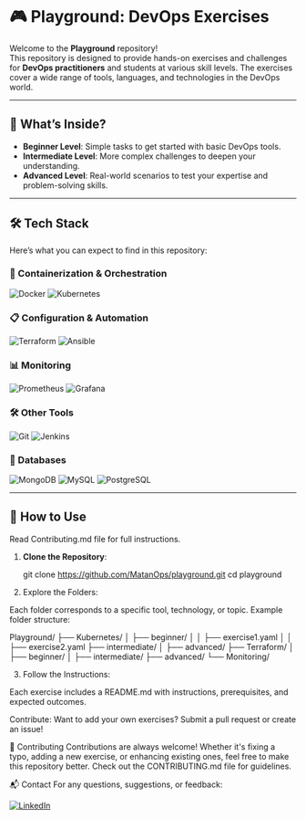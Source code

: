 # 🎮 Playground: DevOps Exercises

Welcome to the **Playground** repository!  
This repository is designed to provide hands-on exercises and challenges for **DevOps practitioners** and students at various skill levels. The exercises cover a wide range of tools, languages, and technologies in the DevOps world.

---

## 🚀 What’s Inside?

- **Beginner Level**: Simple tasks to get started with basic DevOps tools.
- **Intermediate Level**: More complex challenges to deepen your understanding.
- **Advanced Level**: Real-world scenarios to test your expertise and problem-solving skills.

---

## 🛠 Tech Stack

Here’s what you can expect to find in this repository:

### 🐳 Containerization & Orchestration
![Docker](https://img.shields.io/badge/Tool-Docker-2496ED?logo=docker&logoColor=white)
![Kubernetes](https://img.shields.io/badge/Tool-Kubernetes-326CE5?logo=kubernetes&logoColor=white)

### 📋 Configuration & Automation
![Terraform](https://img.shields.io/badge/Tool-Terraform-7B42BC?logo=terraform&logoColor=white)
![Ansible](https://img.shields.io/badge/Tool-Ansible-EE0000?logo=ansible&logoColor=white)

### 📊 Monitoring
![Prometheus](https://img.shields.io/badge/Monitoring-Prometheus-E6522C?logo=prometheus&logoColor=white)
![Grafana](https://img.shields.io/badge/Monitoring-Grafana-F46800?logo=grafana&logoColor=white)

### 🛠 Other Tools
![Git](https://img.shields.io/badge/Tool-Git-F05032?logo=git&logoColor=white)
![Jenkins](https://img.shields.io/badge/Tool-Jenkins-D24939?logo=jenkins&logoColor=white)

### 💾 Databases
![MongoDB](https://img.shields.io/badge/Database-MongoDB-47A248?logo=mongodb&logoColor=white)
![MySQL](https://img.shields.io/badge/Database-MySQL-4479A1?logo=mysql&logoColor=white)
![PostgreSQL](https://img.shields.io/badge/Database-PostgreSQL-336791?logo=postgresql&logoColor=white)

---

## 🧭 How to Use
Read Contributing.md file for full instructions. 

1. **Clone the Repository**:
   
   git clone https://github.com/MatanOps/playground.git
   cd playground

2. Explore the Folders:

Each folder corresponds to a specific tool, technology, or topic.
Example folder structure:          

Playground/
├── Kubernetes/
│   ├── beginner/
│   │   ├── exercise1.yaml
│   │   ├── exercise2.yaml
    ├── intermediate/
│   ├── advanced/
├── Terraform/
│   ├── beginner/
│   ├── intermediate/
    ├── advanced/
└── Monitoring/


3. Follow the Instructions:

Each exercise includes a README.md with instructions, prerequisites, and expected outcomes.

Contribute: Want to add your own exercises? Submit a pull request or create an issue!

🤝 Contributing
Contributions are always welcome! Whether it's fixing a typo, adding a new exercise, or enhancing existing ones, feel free to make this repository better.
Check out the CONTRIBUTING.md file for guidelines.

📬 Contact
For any questions, suggestions, or feedback:

[![LinkedIn](https://img.shields.io/badge/LinkedIn-0A66C2?logo=linkedin&logoColor=white)](https://www.linkedin.com/in/matan-elkobi)






